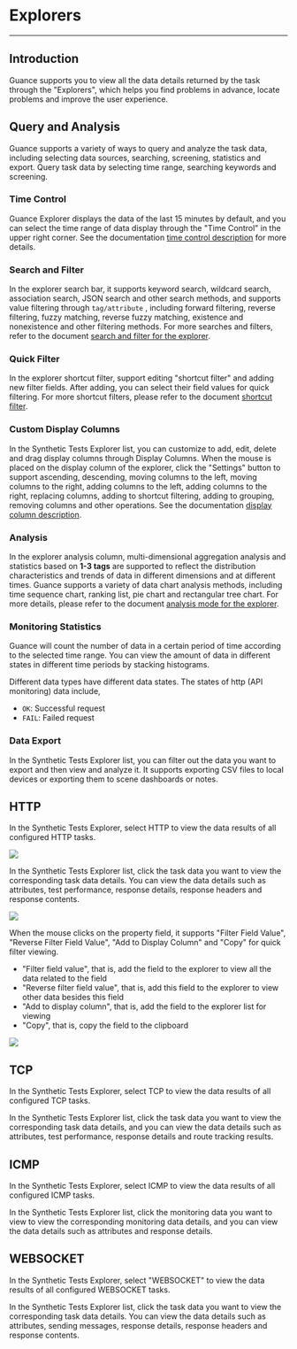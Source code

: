 # Explorers
---

## Introduction

Guance supports you to view all the data details returned by the task through the "Explorers", which helps you find problems in advance, locate problems and improve the user experience.

## Query and Analysis

Guance supports a variety of ways to query and analyze the task data, including selecting data sources, searching, screening, statistics and export. Query task data by selecting time range, searching keywords and screening.

### Time Control

Guance Explorer displays the data of the last 15 minutes by default, and you can select the time range of data display through the "Time Control" in the upper right corner. See the documentation [time control description](../getting-started/necessary-for-beginners/explorer-search.md#time) for more details.

### Search and Filter

In the explorer search bar, it supports keyword search, wildcard search, association search, JSON search and other search methods, and supports value filtering through `tag/attribute` , including forward filtering, reverse filtering, fuzzy matching, reverse fuzzy matching, existence and nonexistence and other filtering methods. For more searches and filters, refer to the document [search and filter for the explorer](../getting-started/necessary-for-beginners/explorer-search.md).

### Quick Filter

In the explorer shortcut filter, support editing "shortcut filter" and adding new filter fields. After adding, you can select their field values for quick filtering. For more shortcut filters, please refer to the document [shortcut filter](../getting-started/necessary-for-beginners/explorer-search.md#quick-filter).

### Custom Display Columns

In the Synthetic Tests Explorer list, you can customize to add, edit, delete and drag display columns through Display Columns. When the mouse is placed on the display column of the explorer, click the "Settings" button to support ascending, descending, moving columns to the left, moving columns to the right, adding columns to the left, adding columns to the right, replacing columns, adding to shortcut filtering, adding to grouping, removing columns and other operations. See the documentation [display column description](../getting-started/necessary-for-beginners/explorer-search.md#columns).

### Analysis

In the explorer analysis column, multi-dimensional aggregation analysis and statistics based on **1-3 tags** are supported to reflect the distribution characteristics and trends of data in different dimensions and at different times. Guance supports a variety of data chart analysis methods, including time sequence chart, ranking list, pie chart and rectangular tree chart. For more details, please refer to the document [analysis mode for the explorer](../getting-started/necessary-for-beginners/explorer-search.md#analysis).

### Monitoring Statistics

Guance will count the number of data in a certain period of time according to the selected time range. You can view the amount of data in different states in different time periods by stacking histograms.

Different data types have different data states. The states of http (API monitoring) data include,

- `OK`: Successful request
- `FAIL`: Failed request

### Data Export

In the Synthetic Tests Explorer list, you can filter out the data you want to export and then view and analyze it. It supports exporting CSV files to local devices or exporting them to scene dashboards or notes.

## HTTP

In the Synthetic Tests Explorer, select HTTP to view the data results of all configured HTTP tasks.

![](img/4.dailtesting_explorer_2.png)

In the Synthetic Tests Explorer list, click the task data you want to view the corresponding task data details. You can view the data details such as attributes, test performance, response details, response headers and response contents.

![](img/4.dailtesting_explorer_3.png)

When the mouse clicks on the property field, it supports "Filter Field Value", "Reverse Filter Field Value", "Add to Display Column" and "Copy" for quick filter viewing.

- "Filter field value", that is, add the field to the explorer to view all the data related to the field
- "Reverse filter field value", that is, add this field to the explorer to view other data besides this field
- "Add to display column", that is, add the field to the explorer list for viewing
- "Copy", that is, copy the field to the clipboard


![](img/1.dailtesting_explorer_2.png)

## TCP

In the Synthetic Tests Explorer, select TCP to view the data results of all configured TCP tasks.


In the Synthetic Tests Explorer list, click the task data you want to view the corresponding task data details, and you can view the data details such as attributes, test performance, response details and route tracking results.


## ICMP

In the Synthetic Tests Explorer, select ICMP to view the data results of all configured ICMP tasks.


In the Synthetic Tests Explorer list, click the monitoring data you want to view to view the corresponding monitoring data details, and you can view the data details such as attributes and response details.


## WEBSOCKET

In the Synthetic Tests Explorer, select "WEBSOCKET" to view the data results of all configured WEBSOCKET tasks.

In the Synthetic Tests Explorer list, click the task data you want to view the corresponding task data details. You can view the data details such as attributes, sending messages, response details, response headers and response contents.


